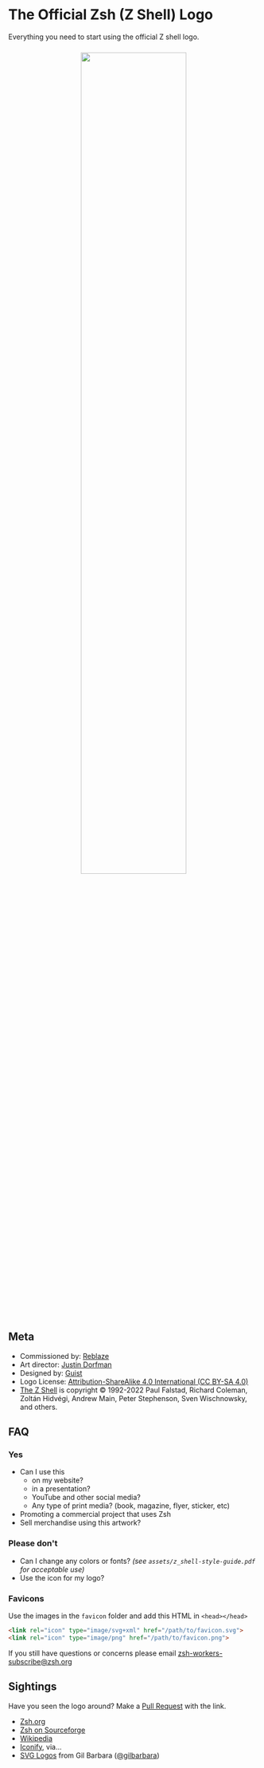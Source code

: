 <!--
SPDX-FileCopyrightText: Copyright Justin Dorfman and contributors <https://github.com/Zsh-art/logo>

SPDX-License-Identifier: CC-BY-SA-4.0
-->

# The Official Zsh (Z Shell) Logo

Everything you need to start using the official Z shell logo.

<h3 align="center">
<img width="65%" src="https://p21.p4.n0.cdn.getcloudapp.com/items/5zuL7J5E/c41ceca9-6478-4f3b-b5cd-9e16e50cf4d9.svg">
</h3>

## Meta

* Commissioned by: [Reblaze](https://www.reblaze.com)
* Art director: [Justin Dorfman](https://linktr.ee/jdorfman)
* Designed by: [Guist](https://twitter.com/g_uist)
* Logo License: [Attribution-ShareAlike 4.0 International (CC BY-SA 4.0)](https://creativecommons.org/licenses/by-sa/4.0/)
* [The Z Shell](https://www.zsh.org/) is copyright © 1992-2022 Paul Falstad, Richard Coleman,
Zoltán Hidvégi, Andrew Main, Peter Stephenson, Sven Wischnowsky, and others.

## FAQ

### Yes

* Can I use this
  * on my website?
  * in a presentation?
  * YouTube and other social media?
  * Any type of print media? (book, magazine, flyer, sticker, etc)
* Promoting a commercial project that uses Zsh
* Sell merchandise using this artwork?

### Please don't

* Can I change any colors or fonts? _(see `assets/z_shell-style-guide.pdf` for acceptable use)_
* Use the icon for my logo?

### Favicons

Use the images in the `favicon` folder and add this HTML in `<head></head>`

```html
<link rel="icon" type="image/svg+xml" href="/path/to/favicon.svg">
<link rel="icon" type="image/png" href="/path/to/favicon.png">
```

If you still have questions or concerns please email <zsh-workers-subscribe@zsh.org>

## Sightings

Have you seen the logo around? Make a [Pull Request](https://github.com/Zsh-art/logo/pulls) with the link.

* [Zsh.org](https://www.zsh.org/)
* [Zsh on Sourceforge](https://zsh.sourceforge.io)
* [Wikipedia](https://en.wikipedia.org/wiki/Z_shell) 
* [Iconify](https://icon-sets.iconify.design/logos/zsh/), via...
* [SVG Logos](https://github.com/gilbarbara/logos) from Gil Barbara ([@gilbarbara](https://github.com/gilbarbara))
